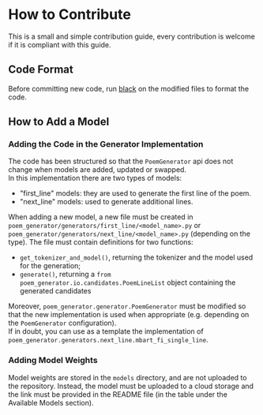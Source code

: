 # How to Contribute

This is a small and simple contribution guide, every contribution is welcome if it is compliant with this guide.

## Code Format

Before committing new code, run [black](https://black.readthedocs.io/en/stable/#) on the modified files to format the code.

## How to Add a Model

### Adding the Code in the Generator Implementation

The code has been structured so that the `PoemGenerator` api does not change when models are added, updated or swapped.  
In this implementation there are two types of models:
 * "first_line" models: they are used to generate the first line of the poem.
 * "next_line" models: used to generate additional lines.

When adding a new model, a new file must be created in `poem_generator/generators/first_line/<model_name>.py` or `poem_generator/generators/next_line/<model_name>.py` (depending on the type).
The file must contain definitions for two functions:
 * `get_tokenizer_and_model()`, returning the tokenizer and the model used for the generation;
 * `generate()`, returning a `from poem_generator.io.candidates.PoemLineList` object containing the generated candidates

Moreover, `poem_generator.generator.PoemGenerator` must be modified so that the new implementation is used when appropriate (e.g. depending on the `PoemGenerator` configuration).  
If in doubt, you can use as a template the implementation of `poem_generator.generators.next_line.mbart_fi_single_line`.

### Adding Model Weights

Model weights are stored in the `models` directory, and are not uploaded to the repository. Instead, the model must be uploaded to a cloud storage and the link must be provided in the README file (in the table under the Available Models section).
